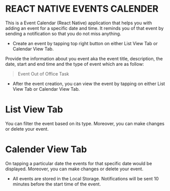 # REACT NATIVE EVENTS CALENDER

This is a Event Calendar (React Native) application that helps you with adding an event for a specific date and time. It reminds you of that event by sending a notification so that you do not miss anything.

- Create an event by tapping top right button on either List View Tab or Calendar View Tab.

Provide the information about you event aka the event title, description, the date, start and end time and the type of event which are as follow:

> Event
> Out of Office
> Task

- After the event creation, you can view the event by tapping on either List View Tab or Calendar View Tab.

# List View Tab

You can filter the event based on its type. Moreover, you can make changes or delete your event.

# Calender View Tab

On tapping a particular date the events for that specific date would be displayed. Moreover, you can make changes or delete your event.

- All events are stored in the Local Storage. Notifications will be sent 10 minutes before the start time of the event.
